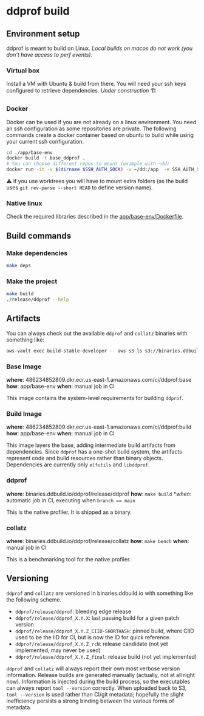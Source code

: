# ddprof build

## Environment setup

ddprof is meant to build on Linux.
*Local builds on macos do not work (you don't have access to perf events).*

### Virtual box

Install a VM with Ubuntu & build from there.
You will need your ssh keys configured to retrieve dependencies.
*Under construction* :building_construction:

### Docker

Docker can be used if you are not already on a linux environment. You need an ssh configuration as some repositories are private.
The following commands create a docker container based on ubuntu to build while using your current ssh configuration.

```bash
cd ./app/base-env
docker build -t base_ddprof .
# You can choose different repos to mount (example with ~dd) 
docker run -it -v $(dirname $SSH_AUTH_SOCK) -v ~/dd:/app  -e SSH_AUTH_SOCK=$SSH_AUTH_SOCK --name ddprof_build base_ddprof:latest /bin/bash
```

:warning: if you use worktrees you will have to mount extra folders (as the build uses `git rev-parse --short HEAD` to define version name).

### Native linux

Check the required libraries described in the [app/base-env/Dockerfile](app/base-env/Dockerfile).

## Build commands

### Make dependencies

```bash
make deps
```

### Make the project

```bash
make build
./release/ddprof --help
```

## Artifacts

You can always check out the available `ddprof` and `collatz` binaries with something like:

```bash
aws-vault exec build-stable-developer -- aws s3 ls s3://binaries.ddbuild.io/ddprof/release/
```

### Base Image

**where**: 486234852809.dkr.ecr.us-east-1.amazonaws.com/ci/ddprof:base
**how**: app/base-env
**when**: manual job in CI

This image contains the system-level requirements for building `ddprof`.

### Build Image

**where**: 486234852809.dkr.ecr.us-east-1.amazonaws.com/ci/ddprof:build
**how**: app/base-env
**when**: manual job in CI

This image layers the base, adding intermediate build artifacts from dependencies.  Since `ddprof` has a one-shot build system, the artifacts represent code and build resources rather than binary objects.  Dependencies are currently only `elfutils` and `libddprof`.

### ddprof

**where**: binaries.ddbuild.io/ddprof/release/ddprof
**how**: `make build`
**when*: automatic job in CI, executing when `branch == main`

This is the native profiler.  It is shipped as a binary.

### collatz

**where**: binaries.ddbuild.io/ddprof/release/collatz
**how**: `make bench`
**when**: manual job in CI

This is a benchmarking tool for the native profiler.

## Versioning

`ddprof` and `collatz` are versioned in binaries.ddbuild.io with something like the following scheme.

* `ddprof/release/ddprof`: bleeding edge release
* `ddprof/release/ddprof_X.Y.X`: last passing build for a given patch version
* `ddprof/release/ddprof_X.Y.Z_CIID-SHORTHASH`: pinned build, where CIID used to be the IID for CI, but is now the ID for quick reference.
* `ddprof/release/ddprof_X.Y.Z_rcN`: release candidate (not yet implemented, may never be used)
* `ddprof/release/ddprof_X.Y.Z_final`: release build (not yet implemented)

`ddprof` and `collatz` will always report their own most verbose version information.  Release builds are generated manually (actually, not at all right now).  Information is injected during the build process, so the executables can always report `tool --version` correctly.  When uploaded back to S3, `tool --version` is used rather than CI/git metadata; hopefully the slight inefficiency persists a strong binding between the various forms of metadata.

